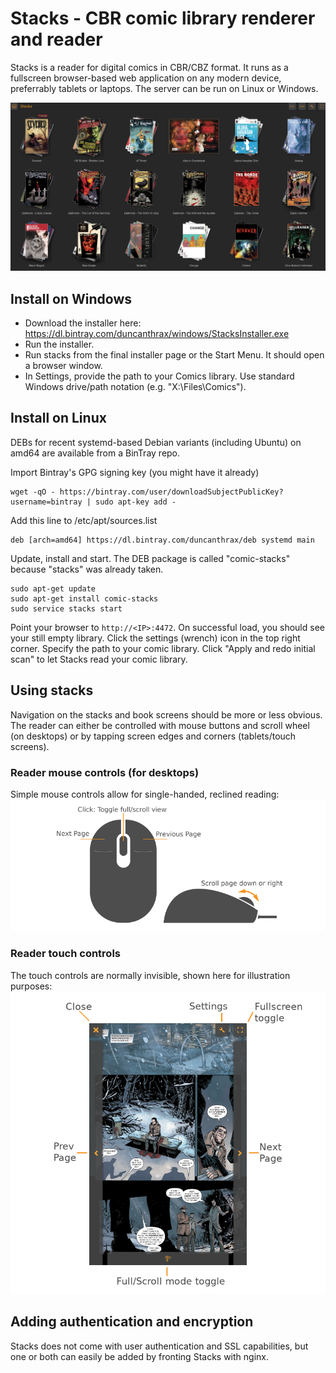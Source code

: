 # Stacks - CBR comic library renderer and reader
Stacks is a reader for digital comics in CBR/CBZ format. It runs as a fullscreen browser-based web application on any modern device, preferrably tablets or laptops. The server can be run on Linux or Windows.

![](doc/screenshot-1.png)

## Install on Windows
* Download the installer here: https://dl.bintray.com/duncanthrax/windows/StacksInstaller.exe
* Run the installer.
* Run stacks from the final installer page or the Start Menu. It should open a browser window.
* In Settings, provide the path to your Comics library. Use standard Windows drive/path notation (e.g. "X:\Files\Comics").

## Install on Linux
DEBs for recent systemd-based Debian variants (including Ubuntu) on amd64 are available from a BinTray repo.

Import Bintray's GPG signing key (you might have it already)
```
wget -qO - https://bintray.com/user/downloadSubjectPublicKey?username=bintray | sudo apt-key add -
```

Add this line to /etc/apt/sources.list
```
deb [arch=amd64] https://dl.bintray.com/duncanthrax/deb systemd main
```

Update, install and start. The DEB package is called "comic-stacks" because "stacks" was already taken.
```
sudo apt-get update
sudo apt-get install comic-stacks
sudo service stacks start
```

Point your browser to ```http://<IP>:4472```. On successful load, you should see your still empty library. Click the settings (wrench) icon in the top right corner. Specify the path to your comic library. Click "Apply and redo initial scan" to let Stacks read your comic library.

## Using stacks
Navigation on the stacks and book screens should be more or less obvious. The reader can either be controlled with mouse buttons and scroll wheel (on desktops) or by tapping screen edges and corners (tablets/touch screens).

### Reader mouse controls (for desktops)
Simple mouse controls allow for single-handed, reclined reading:
![](doc/mouse.png)

### Reader touch controls
The touch controls are normally invisible, shown here for illustration purposes:
![](doc/touch.png)

## Adding authentication and encryption
Stacks does not come with user authentication and SSL capabilities, but one or both can easily be added by fronting Stacks with nginx.
